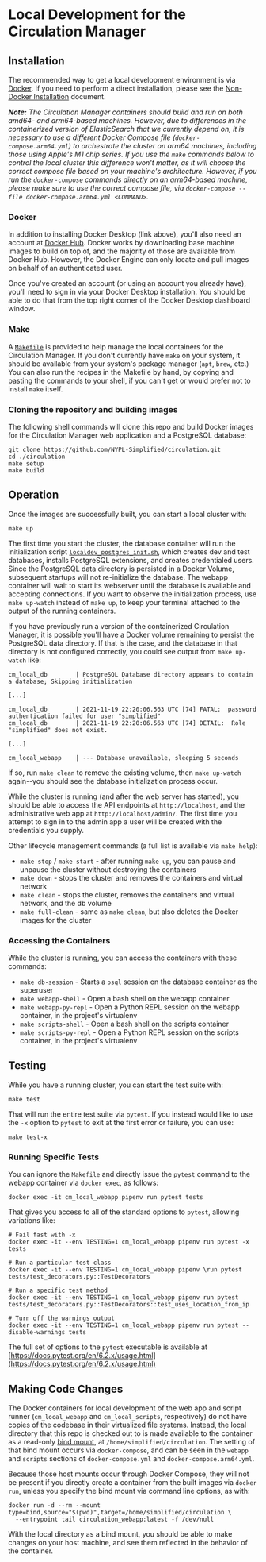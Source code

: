 # Local Development for the Circulation Manager

## Installation

The recommended way to get a local development environment is via [Docker](https://www.docker.com/products/docker-desktop). If you need to perform a direct installation, please see the [Non-Docker Installation](./NonDockerInstallation.md) document.

_**Note:** The Circulation Manager containers should build and run on both amd64- and arm64-based machines. However, due to differences in the containerized version of ElasticSearch that we currently depend on, it is necessary to use a different Docker Compose file (`docker-compose.arm64.yml`) to orchestrate the cluster on arm64 machines, including those using Apple's M1 chip series. If you use the `make` commands below to control the local cluster this difference won't matter, as it will choose the correct compose file based on your machine's architecture. However, if you run the `docker-compose` commands directly on an arm64-based machine, please make sure to use the correct compose file, via `docker-compose --file docker-compose.arm64.yml <COMMAND>`._

### Docker

In addition to installing Docker Desktop (link above), you'll also need an account at [Docker Hub](https://hub.docker.com). Docker works by downloading base machine images to build on top of, and the majority of those are available from Docker Hub. However, the Docker Engine can only locate and pull images on behalf of an authenticated user.

Once you've created an account (or using an account you already have), you'll need to sign in via your Docker Desktop installation. You should be able to do that from the top right corner of the Docker Desktop dashboard window.

### Make

A [`Makefile`](../Makefile) is provided to help manage the local containers for the Circulation Manager. If you don't currently have `make` on your system, it should be available from your system's package manager (`apt`, `brew`, etc.) You can also run the recipes in the Makefile by hand, by copying and pasting the commands to your shell, if you can't get or would prefer not to install `make` itself.

### Cloning the repository and building images

The following shell commands will clone this repo and build Docker images for the Circulation Manager web application and a PostgreSQL database:

```shell
git clone https://github.com/NYPL-Simplified/circulation.git
cd ./circulation
make setup
make build
```

## Operation

Once the images are successfully built, you can start a local cluster with:

```shell
make up
```

The first time you start the cluster, the database container will run the initialization script [`localdev_postgres_init.sh`](../docker/localdev_postgres_init.sh), which creates dev and test databases, installs PostgreSQL extensions, and creates credentialed users. Since the PostgreSQL data directory is persisted in a Docker Volume, subsequent startups will not re-initialize the database. The webapp container will wait to start its webserver until the database is available and accepting connections. If you want to observe the initialization process, use `make up-watch` instead of `make up`, to keep your terminal attached to the output of the running containers.

If you have previously run a version of the containerized Circulation Manager, it is possible you'll have a Docker volume remaining to persist the PostgreSQL data directory. If that is the case, and the database in that directory is not configured correctly, you could see output from `make up-watch` like:

```Text
cm_local_db        | PostgreSQL Database directory appears to contain a database; Skipping initialization

[...]

cm_local_db        | 2021-11-19 22:20:06.563 UTC [74] FATAL:  password authentication failed for user "simplified"
cm_local_db        | 2021-11-19 22:20:06.563 UTC [74] DETAIL:  Role "simplified" does not exist.

[...]

cm_local_webapp    | --- Database unavailable, sleeping 5 seconds
```

If so, run `make clean` to remove the existing volume, then `make up-watch` again--you should see the database initialization process occur.

While the cluster is running (and after the web server has started), you should be able to access the API endpoints at `http://localhost`, and the administrative web app at `http://localhost/admin/`. The first time you attempt to sign in to the admin app a user will be created with the credentials you supply.

Other lifecycle management commands (a full list is available via `make help`):

* `make stop` / `make start` - after running `make up`, you can pause and unpause the cluster without destroying the containers
* `make down` - stops the cluster and removes the containers and virtual network
* `make clean` - stops the cluster, removes the containers and virtual network, and the db volume
* `make full-clean` - same as `make clean`, but also deletes the Docker images for the cluster

### Accessing the Containers

While the cluster is running, you can access the containers with these commands:

* `make db-session` - Starts a `psql` session on the database container as the superuser
* `make webapp-shell` - Open a bash shell on the webapp container
* `make webapp-py-repl` - Open a Python REPL session on the webapp container, in the project's virtualenv
* `make scripts-shell` - Open a bash shell on the scripts container
* `make scripts-py-repl` - Open a Python REPL session on the scripts container, in the project's virtualenv

## Testing

While you have a running cluster, you can start the test suite with:

```shell
make test
```

That will run the entire test suite via `pytest`. If you instead would like to use the `-x` option to `pytest` to exit at the first error or failure, you can use:

```shell
make test-x
```

### Running Specific Tests

You can ignore the `Makefile` and directly issue the `pytest` command to the webapp container via `docker exec`, as follows:

```shell
docker exec -it cm_local_webapp pipenv run pytest tests
```

That gives you access to all of the standard options to `pytest`, allowing variations like:

```shell
# Fail fast with -x
docker exec -it --env TESTING=1 cm_local_webapp pipenv run pytest -x tests

# Run a particular test class
docker exec -it --env TESTING=1 cm_local_webapp pipenv \run pytest tests/test_decorators.py::TestDecorators

# Run a specific test method
docker exec -it --env TESTING=1 cm_local_webapp pipenv run pytest tests/test_decorators.py::TestDecorators::test_uses_location_from_ip

# Turn off the warnings output
docker exec -it --env TESTING=1 cm_local_webapp pipenv run pytest --disable-warnings tests
```

The full set of options to the `pytest` executable is available at [https://docs.pytest.org/en/6.2.x/usage.html](https://docs.pytest.org/en/6.2.x/usage.html)

## Making Code Changes

The Docker containers for local development of the web app and script runner (`cm_local_webapp` and `cm_local_scripts`, respectively) do not have copies of the codebase in their virtualized file systems. Instead, the local directory that this repo is checked out to is made available to the container as a read-only [bind mount](https://docs.docker.com/storage/bind-mounts/), at `/home/simplified/circulation`. The setting of that bind mount occurs via `docker-compose`, and can be seen in the `webapp` and `scripts` sections of `docker-compose.yml` and `docker-compose.arm64.yml`.

Because those host mounts occur through Docker Compose, they will not be present if you directly create a container from the built images via `docker run`, unless you specify the bind mount via command line options, as with:

```shell
docker run -d --rm --mount type=bind,source="$(pwd)",target=/home/simplified/circulation \
  --entrypoint tail circulation_webapp:latest -f /dev/null
```

With the local directory as a bind mount, you should be able to make changes on your host machine, and see them reflected in the behavior of the container.
